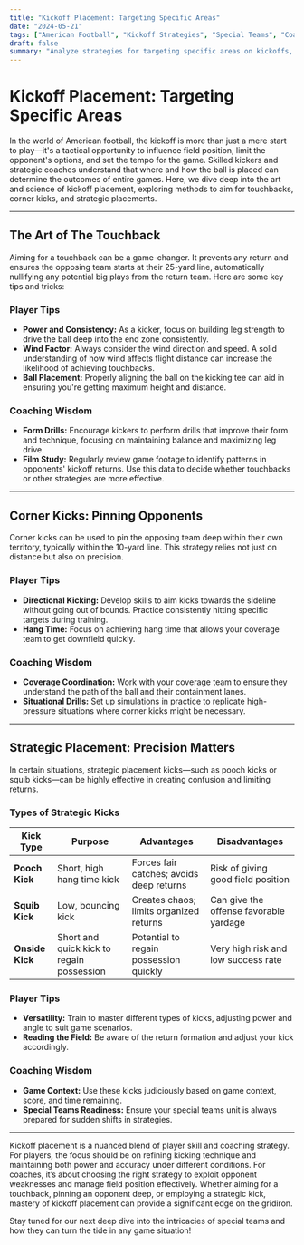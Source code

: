 ```yaml
---
title: "Kickoff Placement: Targeting Specific Areas"
date: "2024-05-21"
tags: ["American Football", "Kickoff Strategies", "Special Teams", "Coaching", "Player Tips", "Game Tactics"]
draft: false
summary: "Analyze strategies for targeting specific areas on kickoffs, including aiming for touchbacks, corner kicks, and strategic placement."
---
```


# Kickoff Placement: Targeting Specific Areas

In the world of American football, the kickoff is more than just a mere start to play—it's a tactical opportunity to influence field position, limit the opponent's options, and set the tempo for the game. Skilled kickers and strategic coaches understand that where and how the ball is placed can determine the outcomes of entire games. Here, we dive deep into the art and science of kickoff placement, exploring methods to aim for touchbacks, corner kicks, and strategic placements.

---

## The Art of The Touchback

Aiming for a touchback can be a game-changer. It prevents any return and ensures the opposing team starts at their 25-yard line, automatically nullifying any potential big plays from the return team. Here are some key tips and tricks:

### Player Tips
- **Power and Consistency:** As a kicker, focus on building leg strength to drive the ball deep into the end zone consistently.
- **Wind Factor:** Always consider the wind direction and speed. A solid understanding of how wind affects flight distance can increase the likelihood of achieving touchbacks.
- **Ball Placement:** Properly aligning the ball on the kicking tee can aid in ensuring you're getting maximum height and distance.

### Coaching Wisdom
- **Form Drills:** Encourage kickers to perform drills that improve their form and technique, focusing on maintaining balance and maximizing leg drive.
- **Film Study:** Regularly review game footage to identify patterns in opponents' kickoff returns. Use this data to decide whether touchbacks or other strategies are more effective.

---

## Corner Kicks: Pinning Opponents

Corner kicks can be used to pin the opposing team deep within their own territory, typically within the 10-yard line. This strategy relies not just on distance but also on precision.

### Player Tips
- **Directional Kicking:** Develop skills to aim kicks towards the sideline without going out of bounds. Practice consistently hitting specific targets during training.
- **Hang Time:** Focus on achieving hang time that allows your coverage team to get downfield quickly.

### Coaching Wisdom
- **Coverage Coordination:** Work with your coverage team to ensure they understand the path of the ball and their containment lanes.
- **Situational Drills:** Set up simulations in practice to replicate high-pressure situations where corner kicks might be necessary.

---

## Strategic Placement: Precision Matters

In certain situations, strategic placement kicks—such as pooch kicks or squib kicks—can be highly effective in creating confusion and limiting returns. 

### Types of Strategic Kicks

| **Kick Type** | **Purpose** | **Advantages** | **Disadvantages** |
|---------------|-------------|----------------|--------------------|
| **Pooch Kick**| Short, high hang time kick | Forces fair catches; avoids deep returns | Risk of giving good field position|
| **Squib Kick**| Low, bouncing kick | Creates chaos; limits organized returns | Can give the offense favorable yardage |
| **Onside Kick**| Short and quick kick to regain possession | Potential to regain possession quickly | Very high risk and low success rate|

### Player Tips
- **Versatility:** Train to master different types of kicks, adjusting power and angle to suit game scenarios.
- **Reading the Field:** Be aware of the return formation and adjust your kick accordingly.

### Coaching Wisdom
- **Game Context:** Use these kicks judiciously based on game context, score, and time remaining.
- **Special Teams Readiness:** Ensure your special teams unit is always prepared for sudden shifts in strategies.

---

Kickoff placement is a nuanced blend of player skill and coaching strategy. For players, the focus should be on refining kicking technique and maintaining both power and accuracy under different conditions. For coaches, it’s about choosing the right strategy to exploit opponent weaknesses and manage field position effectively. Whether aiming for a touchback, pinning an opponent deep, or employing a strategic kick, mastery of kickoff placement can provide a significant edge on the gridiron.

Stay tuned for our next deep dive into the intricacies of special teams and how they can turn the tide in any game situation!
```